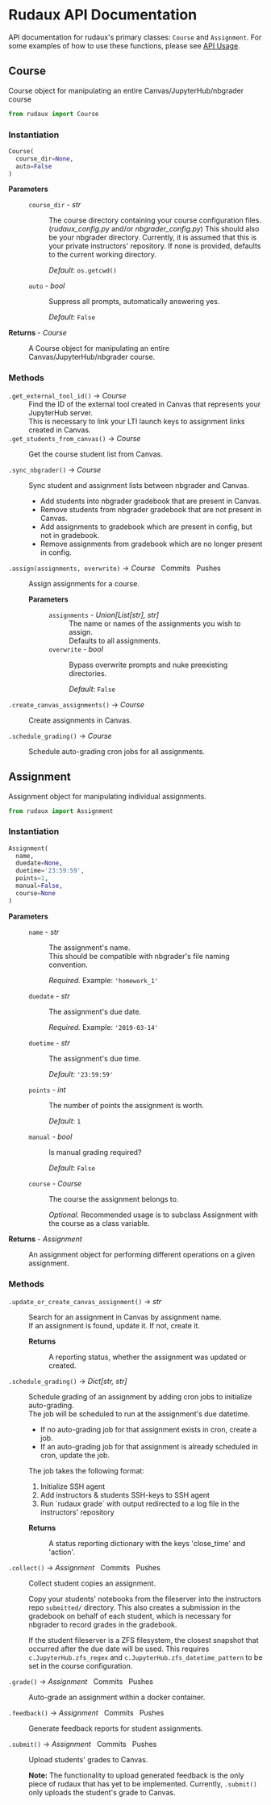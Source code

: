 # Rudaux API Documentation

API documentation for rudaux's primary classes: `Course` and `Assignment`. For some examples of how to use these functions, please see [API Usage](../usage).

## Course

Course object for manipulating an entire Canvas/JupyterHub/nbgrader course

```python
from rudaux import Course
```

### Instantiation

```py
Course(
  course_dir=None,
  auto=False
)
```

<dl>
  <dt><strong>Parameters</strong></dt>
  <dd>
    <dl>
      <dt><code>course_dir</code> - <em>str</em></dt>
      <dd>
        <p><span class="definition">The course directory containing your course configuration files.</span> (<em>rudaux_config.py</em> and/or <em>nbgrader_config.py</em>) This should also be your nbgrader directory. Currently, it is assumed that this is your private instructors' repository. If none is provided, defaults to the current working directory.</p>
        <p><em>Default</em>: <code>os.getcwd()</code></p>
      </dd>
      <dt><code>auto</code> - <em>bool</em></dt>
      <dd>
        <p class='definition'>Suppress all prompts, automatically answering yes.</p>
        <p><em>Default</em>: <code>False</code></p>
      </dd>
    </dl>
  </dd>
  <dt><strong>Returns</strong> - <em>Course</em></dt>
  <dd>
    <p>A Course object for manipulating an entire Canvas/JupyterHub/nbgrader course.</p>
  </dd>  
</dl>

### Methods

<dl>
  <dt>
    <code>.get_external_tool_id()</code> &rarr; <em>Course</em>
  </dt>
  <dd>
    <span class="definition">Find the ID of the external tool created in Canvas that represents your JupyterHub server.</span>
    <br>
    This is necessary to link your LTI launch keys to assignment links created in Canvas.
  </dd>
  <dt>
    <code>.get_students_from_canvas()</code> &rarr; <em>Course</em>
  </dt>
  <dd>
    <p class='definition'>Get the course student list from Canvas.</p>
  </dd>
  <dt>
    <code>.sync_nbgrader()</code> &rarr; <em>Course</em>
  </dt>
  <dd>
    <p class='definition'>Sync student and assignment lists between nbgrader and Canvas.</p>
    <ul>
      <li>Add students into nbgrader gradebook that are present in Canvas.</li>
      <li>Remove students from nbgrader gradebook that are not present in Canvas.</li>
      <li>Add assignments to gradebook which are present in config, but not in gradebook.</li>
      <li>Remove assignments from gradebook which are no longer present in config.</li>
    </ul>
  </dd>
  <dt>
    <code>.assign(assignments, overwrite)</code> &rarr; <em>Course</em>
    &nbsp;
    <span class="badge badge-primary">Commits</span>
    &nbsp;
    <span class="badge badge-primary">Pushes</span>
  </dt>
  <dd>
    <p class='definition'>Assign assignments for a course.</p>
    <dl>
      <dt><strong>Parameters</strong></dt>
      <dd>
        <dl>
          <dt><code>assignments</code> - <em>Union[List[str], str]</em></dt>
          <dd> 
            <span class="definition">The name or names of the assignments you wish to assign.</span>
            <br>
            Defaults to all assignments.
          </dd>
          <dt><code>overwrite</code> - <em>bool</em></dt>
          <dd> 
            <p class="definition">Bypass overwrite prompts and nuke preexisting directories.</p>
            <p><em>Default</em>: <code>False</code></p>
          </dd>
        </dl>
      </dd>
    </dl>
  </dd>
  <dt>
    <code>.create_canvas_assignments()</code> &rarr; <em>Course</em>
  </dt>
  <dd>
    <p class='definition'>Create assignments in Canvas.</p>
  </dd>
  <dt>
    <code>.schedule_grading()</code> &rarr; <em>Course</em>
  </dt>
  <dd>
    <p class='definition'>Schedule auto-grading cron jobs for all assignments.</p>
  </dd>
</dl>

## Assignment

Assignment object for manipulating individual assignments.

```py
from rudaux import Assignment
```

### Instantiation

```py
Assignment(
  name,
  duedate=None,
  duetime='23:59:59',
  points=1,
  manual=False,
  course=None
)
```

<dl>
  <dt><strong>Parameters</strong></dt>
  <dd>
    <dl>
      <dt><code>name</code> - <em>str</em></dt>
      <dd>
        <p>
          <span class="definition">The assignment's name.</span>
          <br>
          This should be compatible with nbgrader's file naming convention.
        </p>
        <p><em>Required.</em> Example: <code>'homework_1'</code></p>
      </dd>
      <dt><code>duedate</code> - <em>str</em></dt>
      <dd>
        <p class='definition'>The assignment's due date.</p>
        <p><em>Required.</em> Example: <code>'2019-03-14'</code></p>
      </dd>
      <dt><code>duetime</code> - <em>str</em></dt>
      <dd>
        <p class='definition'>The assignment's due time.</p>
        <p><em>Default</em>: <code>'23:59:59'</code></p>
      </dd>
      <dt><code>points</code> - <em>int</em></dt>
      <dd>
        <p class='definition'>The number of points the assignment is worth.</p>
        <p><em>Default</em>: <code>1</code></p>
      </dd>
      <dt><code>manual</code> - <em>bool</em></dt>
      <dd>
        <p class='definition'>Is manual grading required?</p>
        <p><em>Default</em>: <code>False</code></p>
      </dd>
      <dt><code>course</code> - <em>Course</em></dt>
      <dd>
        <p class='definition'>The course the assignment belongs to.</p>
        <p><em>Optional.</em> Recommended usage is to subclass Assignment with the course as a class variable.</p>
      </dd>
    </dl>
  </dd>
  <dt><strong>Returns</strong> - <em>Assignment</em></dt>
  <dd>
    <p>An assignment object for performing different operations on a given assignment.</p>
  </dd>
</dl>

### Methods

<dl>
  <dt><code>.update_or_create_canvas_assignment()</code> &rarr; <em>str</em></dt>
  <dd>
    <p>
      <span class="definition">Search for an assignment in Canvas by assignment name.</span> 
      <br>
      If an assignment is found, update it. If not, create it.
    </p>
    <dl>
      <dt><strong>Returns</strong></dt>
      <dd>
        <p>A reporting status, whether the assignment was updated or created.</p>
      </dd>
    </dl>
  </dd>
  <dt><code>.schedule_grading()</code> &rarr; <em>Dict[str, str]</em></dt>
  <dd>
    <p>
      <span class="definition">Schedule grading of an assignment by adding cron jobs to initialize auto-grading.</span> 
      <br>
      The job will be scheduled to run at the assignment's due datetime.
    </p>
    <ul>
      <li>If no auto-grading job for that assignment exists in cron, create a job.</li>
      <li>If an auto-grading job for that assignment is already scheduled in cron, update the job.</li>
    </ul>
    <p>The job takes the following format:</p>
    <ol>
      <li>Initialize SSH agent</li>
      <li>Add instructors & students SSH-keys to SSH agent</li>
      <li>Run `rudaux grade` with output redirected to a log file in the instructors' repository</li>
    </ol>
    <dl>
      <dt><strong>Returns</strong></dt>
      <dd>
        <p>A status reporting dictionary with the keys 'close_time' and 'action'.</p>
      </dd>
    </dl>
  </dd>
  <dt>
    <code>.collect()</code> &rarr; <em>Assignment</em>
    &nbsp;
    <span class="badge badge-primary">Commits</span>
    &nbsp;
    <span class="badge badge-primary">Pushes</span>
  </dt>
  <dd>
    <p class='definition'>Collect student copies an assignment.</p>
    <p>Copy your students' notebooks from the fileserver into the instructors repo <code>submitted/</code> directory.  This also creates a submission in the gradebook on behalf of each student, which is necessary for nbgrader to record grades in the gradebook.</p>
    <p>If the student fileserver is a ZFS filesystem, the closest snapshot that occurred after the due date will be used. This requires <code>c.JupyterHub.zfs_regex</code> and <code>c.JupyterHub.zfs_datetime_pattern</code> to be set in the course configuration.</p>
  </dd>
  <dt>
    <code>.grade()</code> &rarr; <em>Assignment</em>
    &nbsp;
    <span class="badge badge-primary">Commits</span>
    &nbsp;
    <span class="badge badge-primary">Pushes</span>
  </dt>
  <dd>
    <p class='definition'>Auto-grade an assignment within a docker container.</p>
  </dd>
  <dt>
    <code>.feedback()</code> &rarr; <em>Assignment</em>
    &nbsp;
    <span class="badge badge-primary">Commits</span>
    &nbsp;
    <span class="badge badge-primary">Pushes</span>
  </dt>
  <dd>
    <p class='definition'>Generate feedback reports for student assignments.</p>
  </dd>
  <dt>
    <code>.submit()</code> &rarr; <em>Assignment</em>
    &nbsp;
    <span class="badge badge-primary">Commits</span>
    &nbsp;
    <span class="badge badge-primary">Pushes</span>
  </dt>
  <dd>
    <p class='definition'>Upload students' grades to Canvas.</p>
    <p>
      <strong>Note:</strong> The functionality to upload generated feedback is the only piece of rudaux that has yet to be implemented. Currently, <code>.submit()</code> only uploads the student's grade to Canvas.
    </p>
  </dd>
</dl>
